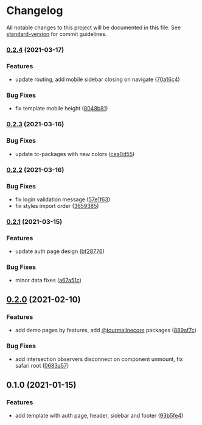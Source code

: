 # Changelog

All notable changes to this project will be documented in this file. See [standard-version](https://github.com/conventional-changelog/standard-version) for commit guidelines.

### [0.2.4](https://github.com/TourmalineCore/React-Admin-Template/compare/v0.2.3...v0.2.4) (2021-03-17)


### Features

* update routing, add mobile sidebar closing on navigate ([70a16c4](https://github.com/TourmalineCore/React-Admin-Template/commit/70a16c4c0a3c36fef441bfc7322cde68c152bc95))


### Bug Fixes

* fix template mobile height ([8048b81](https://github.com/TourmalineCore/React-Admin-Template/commit/8048b81c52b534f8769e064f2eaa036f26d3c5f1))

### [0.2.3](https://github.com/TourmalineCore/React-Admin-Template/compare/v0.2.2...v0.2.3) (2021-03-16)


### Bug Fixes

* update tc-packages with new colors ([cea0d55](https://github.com/TourmalineCore/React-Admin-Template/commit/cea0d55950b0e83f6f71ef26ad17fc17ce2d798f))

### [0.2.2](https://github.com/TourmalineCore/React-Admin-Template/compare/v0.2.1...v0.2.2) (2021-03-16)


### Bug Fixes

* fix login validation message ([57e1f63](https://github.com/TourmalineCore/React-Admin-Template/commit/57e1f638261e7cddd41d7c6180a8a05b9a9d3098))
* fix styles import order ([3659385](https://github.com/TourmalineCore/React-Admin-Template/commit/3659385a57f7e48d09f94e8f80fab24ffcca1169))

### [0.2.1](https://github.com/TourmalineCore/React-Admin-Template/compare/v0.2.0...v0.2.1) (2021-03-15)


### Features

* update auth page design ([bf28776](https://github.com/TourmalineCore/React-Admin-Template/commit/bf28776da362f1e956287f3e90785bd47a1595f0))


### Bug Fixes

* minor data fixes ([a67a51c](https://github.com/TourmalineCore/React-Admin-Template/commit/a67a51c865f38ac985d9ab762529cbef2f43f96e))

## [0.2.0](https://github.com/TourmalineCore/React-Admin-Template/compare/v0.1.0...v0.2.0) (2021-02-10)


### Features

* add demo pages by features, add [@tourmalinecore](https://github.com/tourmalinecore) packages ([889af7c](https://github.com/TourmalineCore/React-Admin-Template/commit/889af7c1ac49810e64631f8443e86627791c8098))


### Bug Fixes

* add intersection observers disconnect on component unmount, fix safari root ([0683a57](https://github.com/TourmalineCore/React-Admin-Template/commit/0683a57f86d2ce86ce27e39281612b02561d3ddd))

## 0.1.0 (2021-01-15)


### Features

* add template with auth page, header, sidebar and footer ([93b5fe4](https://github.com/TourmalineCore/React-Admin-Template/commit/93b5fe42a91762d26bf138bd39746283d767e0c1))
